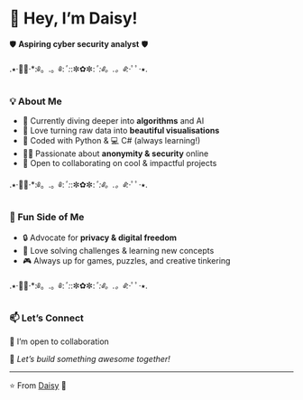 # 🌼 Hey, I’m Daisy!

🛡️ **Aspiring cyber security analyst** 🛡️ 

.⭑·ﾟﾟ·*:༅。.。༅:*ﾟ:*:✼✿✼:*ﾟ:༅。.。༅:*·ﾟﾟ·⭑.

### 💡 About Me
- 🌱 Currently diving deeper into **algorithms** and AI
- 🎨 Love turning raw data into **beautiful visualisations**  
- 🐍 Coded with Python & 💻 C# (always learning!)  
- 🕵️‍♀️ Passionate about **anonymity & security** online  
- 🤝 Open to collaborating on cool & impactful projects  

.⭑·ﾟﾟ·*:༅。.。༅:*ﾟ:*:✼✿✼:*ﾟ:༅。.。༅:*·ﾟﾟ·⭑.

### 🌟 Fun Side of Me
- 🔒 Advocate for **privacy & digital freedom**  
- 🧩 Love solving challenges & learning new concepts  
- 🎮 Always up for games, puzzles, and creative tinkering  

.⭑·ﾟﾟ·*:༅。.。༅:*ﾟ:*:✼✿✼:*ﾟ:༅。.。༅:*·ﾟﾟ·⭑.

### 📫 Let’s Connect
💬 I’m open to collaboration  

🚀 *Let’s build something awesome together!*  

---
⭐️ From [Daisy](#) 🌼


<!---
Daisy-duk3/Daisy-duk3 is a ✨ special ✨ repository because its `README.md` (this file) appears on your GitHub profile.
You can click the Preview link to take a look at your changes.
--->
